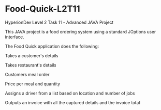 # Food-Quick-L2T11
HyperionDev Level 2 Task 11 - Advanced JAVA Project 

This JAVA project is a food ordering system using a standard JOptions user interface. 

The Food Quick application does the following:

Takes a customer's details

Takes restaurant's details

Customers meal order

Price per meal and quantity

Assigns a driver from a list based on location and number of jobs

Outputs an invoice with all the captured details and the invoice total
